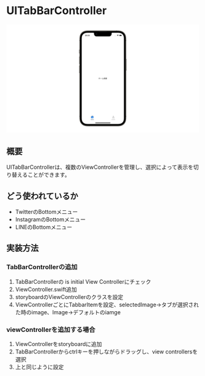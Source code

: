 # UITabBarController
![UITabBarController](UITabBarController.gif)

## 概要
UITabBarControllerは、複数のViewControllerを管理し、選択によって表示を切り替えることができます。

## どう使われているか
- TwitterのBottomメニュー
- InstagramのBottomメニュー
- LINEのBottomメニュー

## 実装方法
### TabBarControllerの追加
1. TabBarControllerの is initial View Controllerにチェック
2. ViewController.swift追加
3. storyboardのViewControllerのクラスを設定
4. ViewControllerごとにTabbarItemを設定、selectedImage→タブが選択された時のimage、Image→デフォルトのiamge


### viewControllerを追加する場合
1. ViewControllerをstoryboardに追加
2. TabBarControllerからctrlキーを押しながらドラッグし、view controllersを選択
3. 上と同じように設定
